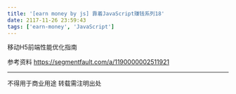 ```yaml
---
title: '[earn money by js] 靠着JavaScript赚钱系列18'
date: 2117-11-26 23:59:43
tags: ['earn-money', 'JavaScript']
---
```

移动H5前端性能优化指南

参考资料
https://segmentfault.com/a/1190000002511921

----------------
不得用于商业用途 转载需注明出处

